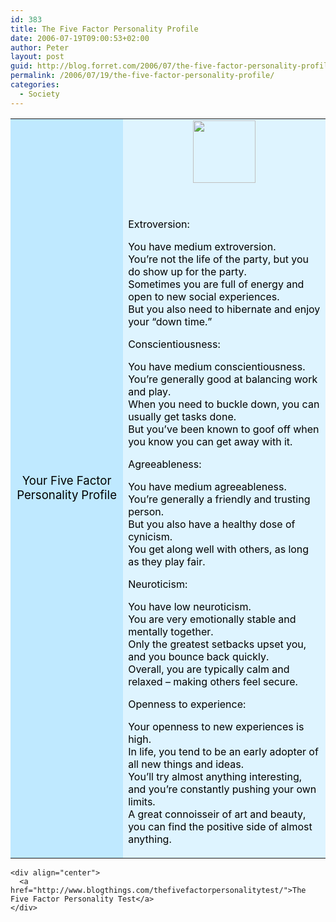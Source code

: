 ```yaml
---
id: 383
title: The Five Factor Personality Profile
date: 2006-07-19T09:00:53+02:00
author: Peter
layout: post
guid: http://blog.forret.com/2006/07/the-five-factor-personality-profile/
permalink: /2006/07/19/the-five-factor-personality-profile/
categories:
  - Society
---
```

<table width=350 align=center border=0 cellspacing=0 cellpadding=2> 

<td bgcolor="#BFE9FF" align=center> <font style='color:black; font-size: 14pt;'>Your Five Factor Personality Profile</font></td> 
<td bgcolor="#DEF4FF">
  <center>
    <img loading="lazy" src="http://images.blogthings.com/thefivefactorpersonalitytest/personality.jpg" height="100" width="100" />
  </center>
  
  <br /> <font color="#000000"><br /> Extroversion:</p> 
  
  <p>
    You have medium extroversion.<br /> You&#8217;re not the life of the party, but you do show up for the party.<br /> Sometimes you are full of energy and open to new social experiences.<br /> But you also need to hibernate and enjoy your &#8220;down time.&#8221;
  </p>
  
  <p>
    Conscientiousness:
  </p>
  
  <p>
    You have medium conscientiousness.<br /> You&#8217;re generally good at balancing work and play.<br /> When you need to buckle down, you can usually get tasks done.<br /> But you&#8217;ve been known to goof off when you know you can get away with it.
  </p>
  
  <p>
    Agreeableness:
  </p>
  
  <p>
    You have medium agreeableness.<br /> You&#8217;re generally a friendly and trusting person.<br /> But you also have a healthy dose of cynicism.<br /> You get along well with others, as long as they play fair.
  </p>
  
  <p>
    Neuroticism:
  </p>
  
  <p>
    You have low neuroticism.<br /> You are very emotionally stable and mentally together.<br /> Only the greatest setbacks upset you, and you bounce back quickly.<br /> Overall, you are typically calm and relaxed &#8211; making others feel secure.
  </p>
  
  <p>
    Openness to experience:
  </p>
  
  <p>
    Your openness to new experiences is high.<br /> In life, you tend to be an early adopter of all new things and ideas.<br /> You&#8217;ll try almost anything interesting, and you&#8217;re constantly pushing your own limits.<br /> A great connoisseir of art and beauty, you can find the positive side of almost anything.<br /> </font></td> </tr> </table> 
    
    <div align="center">
      <a href="http://www.blogthings.com/thefivefactorpersonalitytest/">The Five Factor Personality Test</a>
    </div>